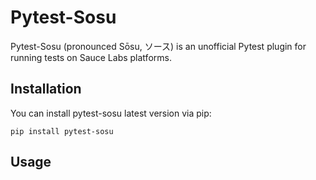 # Pytest-Sosu

Pytest-Sosu (pronounced Sōsu, ソース) is an unofficial Pytest plugin for running tests
on Sauce Labs platforms.

## Installation

You can install pytest-sosu latest version via pip:

    pip install pytest-sosu

## Usage

